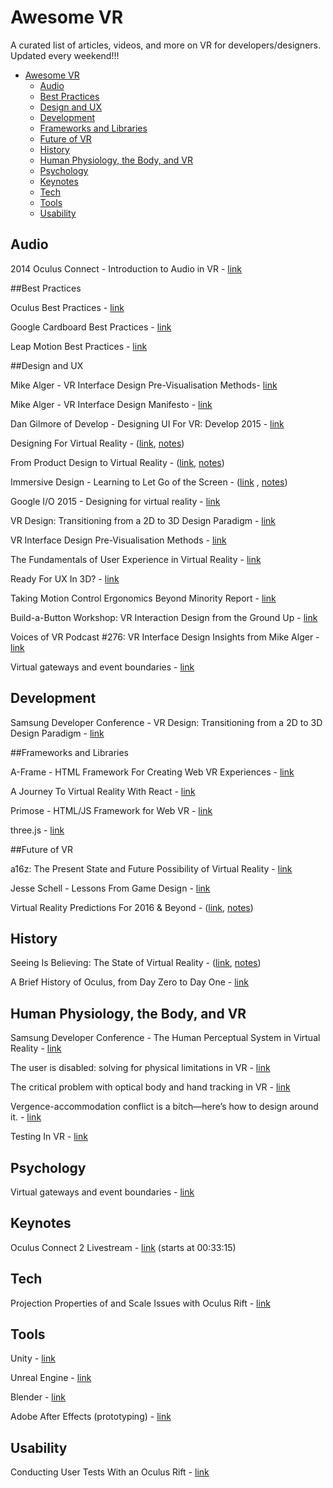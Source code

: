 # Awesome VR
A curated list of articles, videos, and more on VR for developers/designers. Updated every weekend!!!

- [Awesome VR](#awesome-vr)
	- [Audio](#audio)
	- [Best Practices](#best-practices)
	- [Design and UX](#design-and-ux)
	- [Development](#development)
	- [Frameworks and Libraries](#frameworks-and-libraries)
	- [Future of VR](#future-of-vr)
	- [History](#history)
	- [Human Physiology, the Body, and VR](#human-physiology-the-body-and-vr)
	- [Psychology](#psychology)
	- [Keynotes](#keynotes)
	- [Tech](#tech)
	- [Tools](#tools)
	- [Usability](#usability)

## Audio

2014 Oculus Connect - Introduction to Audio in VR - [link](https://www.youtube.com/watch?v=X6wSEMh8nR8&feature=youtu.be)

##Best Practices

Oculus Best Practices - [link](https://developer.oculus.com/documentation/intro-vr/latest/concepts/book-bp/)

Google Cardboard Best Practices -  [link](https://www.google.com/design/spec-vr/designing-for-google-cardboard/a-new-dimension.html#)

Leap Motion Best Practices - [link](https://developer.leapmotion.com/assets/Leap%20Motion%20VR%20Best%20Practices%20Guidelines.pdf)


##Design and UX

Mike Alger - VR Interface Design Pre-Visualisation Methods- [link](https://vimeo.com/141330081)

Mike Alger - VR Interface Design Manifesto - [link](https://vimeo.com/116101132)

Dan Gilmore of Develop - Designing UI For VR: Develop 2015 - [link](https://www.youtube.com/watch?v=4lRhTPQroi0)

Designing For Virtual Reality - ([link](https://ustwo.com/blog/designing-for-virtual-reality-google-cardboard/), [notes](https://github.com/thejourneydude/awesome_vr/blob/master/notes/Designing-For-Virtual-Reality.md))

From Product Design to Virtual Reality - ([link](https://medium.com/google-design/from-product-design-to-virtual-reality-be46fa793e9b#.35inq8qh3),  [notes](https://github.com/thejourneydude/awesome_vr/blob/master/notes/From-Product-Design-To-Virtual-Reality.md))

Immersive Design - Learning to Let Go of the Screen - ([link](https://medium.com/backchannel/immersive-design-76499204d5f6#.h7myyf7az) , [notes](https://github.com/thejourneydude/awesome_vr/blob/master/notes/Immersive-Design-Learning-To-Let-Go-Of-The-Screen.md))

Google I/O 2015 - Designing for virtual reality - [link](https://youtu.be/Qwh1LBzz3AU)

VR Design: Transitioning from a 2D to 3D Design Paradigm - [link](https://www.youtube.com/watch?v=XjnHr_6WSqo&feature=youtu.be)

VR Interface Design Pre-Visualisation Methods - [link](https://www.youtube.com/watch?v=id86HeV-Vb8&feature=youtu.be)

The Fundamentals of User Experience in Virtual Reality - [link](http://www.blockinterval.com/project-updates/2015/10/15/user-experience-in-virtual-reality)

Ready For UX In 3D? - [link](http://www.blockinterval.com/project-updates/2015/10/27/ux-moves-to-3d)

Taking Motion Control Ergonomics Beyond Minority Report - [link](http://blog.leapmotion.com/taking-motion-control-ergonomics-beyond-minority-report/)

Build-a-Button Workshop: VR Interaction Design from the Ground Up - [link](http://blog.leapmotion.com/build-button-workshop-vr-interaction-design-ground/)

Voices of VR Podcast #276: VR Interface Design Insights from Mike Alger - [link](https://overcast.fm/+BnTpq6J7g)

Virtual gateways and event boundaries - [link](http://www.vrinflux.com/virtual-gateways-and-event-boundaries/)

## Development 

Samsung  Developer Conference - VR Design: Transitioning from a 2D to 3D Design Paradigm - [link](https://youtu.be/XjnHr_6WSqo)

##Frameworks and Libraries

A-Frame - HTML Framework For Creating Web VR Experiences - [link](https://aframe.io/)

A Journey To Virtual Reality With React - [link](https://medium.com/@clayallsopp/a-journey-to-virtual-reality-with-react-6e3b86140a63#.rvps81eev)

Primose - HTML/JS Framework for Web VR - [link](http://www.primrosevr.com/)

three.js - [link](http://threejs.org/)


##Future of VR

a16z: The Present State and Future Possibility of Virtual Reality - [link](https://overcast.fm/+BlzGapn4Y)  

Jesse Schell - Lessons From Game Design - [link](https://vimeo.com/142191776)

Virtual Reality Predictions For 2016 & Beyond - ([link](https://medium.com/@shawnfromportland/virtual-reality-predictions-for-2016-beyond-c4d9adf9f13e#.m9exhgfvb), [notes](https://github.com/thejourneydude/awesome_vr/blob/master/notes/Virtual-Reality-Predictions-For-2016-%26-Beyond.md))


## History

Seeing Is Believing: The State of Virtual Reality - ([link](http://www.theverge.com/a/virtual-reality/intro), [notes](https://github.com/thejourneydude/awesome_vr/blob/master/notes/Seeing-Is-Believing-The-State-Of-Virtual-Reality.md))

A Brief History of Oculus, from Day Zero to Day One - [link](https://medium.com/kickstarter/a-brief-history-of-oculus-from-day-zero-to-day-one-8878aae002f8#.wu4u38ewe)

## Human Physiology, the Body, and VR

Samsung Developer Conference - The Human Perceptual System in Virtual Reality - [link](https://www.youtube.com/watch?v=fx1oaRCGC1s)

The user is disabled: solving for physical limitations in VR - [link](http://vrinflux.com/the-user-is-disabled-solving-for-physical-limitations-in-vr/)

The critical problem with optical body and hand tracking in VR - [link](http://vrinflux.com/the-critical-problem-with-optical-body-and-hand-tracking-in-vr/)

Vergence-accommodation conflict is a bitch—here’s how to design around it. - [link](http://www.vrinflux.com/vergence-accommodation-conflict-is-a-bitch-heres-how-to-design-around-it/)

Testing In VR - [link](http://www.properqa.com/#!vr-testing/c69b)

## Psychology
Virtual gateways and event boundaries - [link](http://www.vrinflux.com/virtual-gateways-and-event-boundaries/)

## Keynotes

Oculus Connect 2 Livestream - [link](http://www.twitch.tv/oculus/v/17538854) (starts at 00:33:15)

## Tech

Projection Properties of and Scale Issues with Oculus Rift - [link](https://www.youtube.com/watch?v=lsKuGUYXHa4)

## Tools

Unity - [link](https://unity3d.com)

Unreal Engine - [link](https://www.unrealengine.com)

Blender - [link](https://www.blender.org/)

Adobe After Effects (prototyping) - [link](http://www.adobe.com/products/aftereffects.html)

## Usability
Conducting User Tests With an Oculus Rift - [link](https://www.twentymilliseconds.com/post/user-testing-oculus-rift/)
